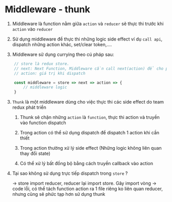# Middleware - thunk

1. Middleware là function nằm giữa `action` và `reducer` sẽ thực thi trước khi `action` vào `reducer`

2. Sử dụng middleware để thực thi những logic side effect ví dụ `call api`, dispatch những action khác, set/clear token,....

3. Middleware sử dụng currying theo cú pháp sau:

```jsx
    // store là redux store.
    // next: Next Function, Middleware cần call next(action) để cho phép action đi tiếp, nếu không action sẽ bị chặn ở middleware và không đi vào reducer
    // action: giá trị khi dispatch

    const middleware = store => next => action => {
        // middleware logic
    }
```

3. `Thunk` là một middleware dùng cho việc thực thi các side effect do team redux phát triển

    1. Thunk sẽ chặn những `action` là `function`, thực thi action và truyền vào function dispatch

    2. Trong action có thể sử dụng dispatch để dispatch 1 action khi cần thiết

    3. Trong action thường xử lý side effect (Những logic không liên quan thay đổi state)

    4. Có thể xử lý bất đồng bộ bằng cách truyền callback vào action


4. Tại sao không sử dụng trực tiếp dispatch trong `store` ?

    -> store import reducer, reducer lại import store. Gây import vòng -> code lỗi, có thể tách function action ra 1 file riêng ko liên quan reducer, nhưng cũng sẽ phức tạp hơn sử dụng thunk